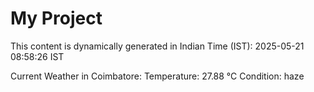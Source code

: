 # My Project

This content is dynamically generated in Indian Time (IST): 2025-05-21 08:58:26 IST


Current Weather in Coimbatore:
Temperature: 27.88 °C
Condition: haze
